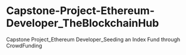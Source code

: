 # Capstone-Project-Ethereum-Developer_TheBlockchainHub
Capstone Project_Ethereum Developer_Seeding an Index Fund through CrowdFunding
